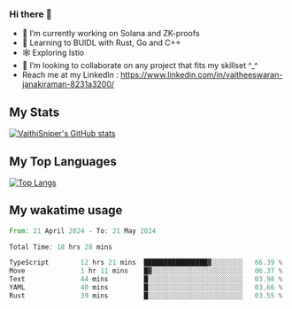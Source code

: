 ### Hi there 👋

- 🔭 I’m currently working on Solana and ZK-proofs
- 📖 Learning to BUIDL with Rust, Go and C++
- 🕸️ Exploring Istio
- 👯 I’m looking to collaborate on any project that fits my skillset ^_^
- Reach me at my LinkedIn : https://www.linkedin.com/in/vaitheeswaran-janakiraman-8231a3200/

## My Stats
[![VaithiSniper's GitHub stats](https://github-readme-stats.vercel.app/api?username=VaithiSniper&hide=stars&theme=radical)](https://github.com/anuraghazra/github-readme-stats)

## My Top Languages

[![Top Langs](https://github-readme-stats.vercel.app/api/top-langs/?username=VaithiSniper&layout=compact)](https://github.com/anuraghazra/github-readme-stats)

## My wakatime usage

<!--START_SECTION:waka-->

```rust
From: 21 April 2024 - To: 21 May 2024

Total Time: 18 hrs 28 mins

TypeScript        12 hrs 21 mins  ████████████████▓░░░░░░░░   66.39 %
Move              1 hr 11 mins    █▓░░░░░░░░░░░░░░░░░░░░░░░   06.37 %
Text              44 mins         █░░░░░░░░░░░░░░░░░░░░░░░░   03.98 %
YAML              40 mins         █░░░░░░░░░░░░░░░░░░░░░░░░   03.66 %
Rust              39 mins         █░░░░░░░░░░░░░░░░░░░░░░░░   03.55 %
```

<!--END_SECTION:waka-->
